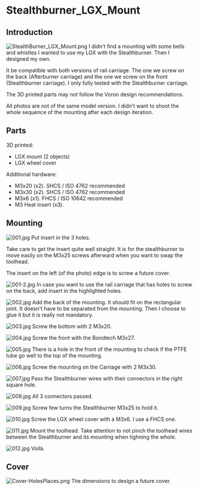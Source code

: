 # Stealthburner_LGX_Mount
## Introduction

![StealthBurner_LGX_Mount.png](./Images/StealthBurner_LGX_Mount.png)
I didn't find a mounting with some bells and whistles I wanted to use my LGX with the Stealthburner. Then I designed my own.

It be compatible with both versions of rail carriage. The one we screw on the back (Afterburner carriage) and the one we screw on the front (Stealthburner carriage). I only fully tested with the Stealthburner carriage.

The 3D printed parts may not follow the Voron design recommendations.

All photos are not of the same model version. I didn't want to shoot the whole sequence of the mounting after each design iteration.
## Parts
3D printed:
- LGX mount (2 objects)
- LGX wheel cover

Additional hardware:
- M3x20 (x2). SHCS / ISO 4762 recommended
- M3x30 (x2). SHCS / ISO 4762 recommended
- M3x6 (x1). FHCS / ISO 10642 recommended
- M3 Heat insert (x3).

## Mounting
![001.jpg](./Images/001.jpg)
Put insert in the 3 holes.

Take care to get the insert quite well straight. It is for the stealthburner to move easily on the M3x25 screws afterward when you want to swap the toolhead.

The insert on the left (of the photo) edge is to screw a future cover.

![001-2.jpg](./Images/001-2.jpg)
In case you want to use the rail carriage that has holes to screw on the back, add insert in the highlighted holes.

![002.jpg](./Images/002.jpg)
Add the back of the mounting. It should fit on the rectangular joint. It doesn't have to be separated from the mounting. Then I choose to glue it but it is really not mandatory.

![003.jpg](./Images/003.jpg)
Screw the bottom with 2 M3x20.

![004.jpg](./Images/004.jpg)
Screw the front with the Bondtech M3x27.

![005.jpg](./Images/005.jpg)
There is a hole in the front of the mounting to check if the PTFE tube go well to the top of the mounting.

![006.jpg](./Images/006.jpg)
Screw the mounting on the Carriage with 2 M3x30.

![007.jpg](./Images/007.jpg)
Pass the Stealthburner wires with their connectors in the right square hole.

![008.jpg](./Images/008.jpg)
All 3 connectors passed.

![009.jpg](./Images/009.jpg)
Screw few turns the Stealthburner M3x25 to hold it.

![010.jpg](./Images/010.jpg)
Screw the LGX wheel cover with a M3x6. I use a FHCS one.

![011.jpg](./Images/011.jpg)
Mount the toolhead. Take attention to not pinch the toolhead wires between the Stealthburner and its mounting when tighning the whole.

![012.jpg](./Images/012.jpg)
Voilà.
## Cover
![Cover-HolesPlaces.png](./Images/Cover-HolesPlaces.png)
The dimensions to design a future cover.